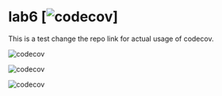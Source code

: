 # lab6 [![codecov](https://codecov.io/gh/orionnelson/football-game/branch/main/graph/badge.svg?token=dJEEOahZ8n)]

This is a test change the repo link for actual usage of codecov.

![codecov](https://codecov.io/gh/orionnelson/football-game/branch/main/graph/sunburst.svg?token=dJEEOahZ8n)

![codecov](https://codecov.io/gh/orionnelson/football-game/branch/main/graph/tree.svg?token=dJEEOahZ8n)

![codecov](https://codecov.io/gh/orionnelson/football-game/branch/main/graph/icicle.svg?token=dJEEOahZ8n)

